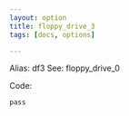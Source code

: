 ```yaml
---
layout: option
title: floppy_drive_3
tags: [docs, options]

---
```


Alias: df3
See: floppy_drive_0

Code:

    pass
